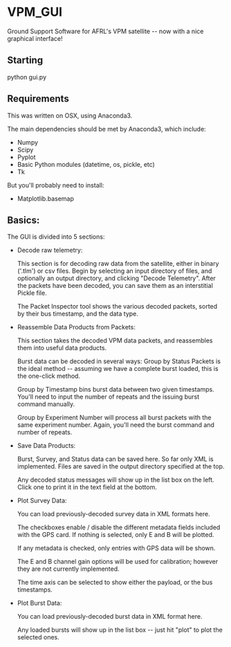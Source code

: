 # VPM_GUI
Ground Support Software for AFRL's VPM satellite -- now with a nice graphical interface!

## Starting

python gui.py

## Requirements

This was written on OSX, using Anaconda3.

The main dependencies should be met by Anaconda3, which include:
  - Numpy
  - Scipy
  - Pyplot
  - Basic Python modules (datetime, os, pickle, etc)
  - Tk
 
But you'll probably need to install:
  - Matplotlib.basemap
  

## Basics:

The GUI is divided into 5 sections:
  - Decode raw telemetry:
    
    This section is for decoding raw data from the satellite, either in binary ('.tlm') or csv files.
      Begin by selecting an input directory of files, and optionally an output directory, and clicking "Decode Telemetry".
      After the packets have been decoded, you can save them as an interstitial Pickle file.
      
      The Packet Inspector tool shows the various decoded packets, sorted by their bus timestamp, and the data type.
      
  - Reassemble Data Products from Packets:
    
    This section takes the decoded VPM data packets, and reassembles them into useful data products.
    
    Burst data can be decoded in several ways:
      Group by Status Packets is the ideal method -- assuming we have a complete burst loaded, this is the one-click method.
      
      Group by Timestamp bins burst data between two given timestamps. You'll need to input the number of repeats and the issuing burst command manually.
      
      Group by Experiment Number will process all burst packets with the same experiment number. Again, you'll need the burst command and number of repeats.
      
 - Save Data Products:
 
    Burst, Survey, and Status data can be saved here. So far only XML is implemented. Files are saved in the output directory specified at the top.
    
    Any decoded status messages will show up in the list box on the left. Click one to print it in the text field at the bottom.
    
    
 - Plot Survey Data:
   
   You can load previously-decoded survey data in XML formats here.
   
   The checkboxes enable / disable the different metadata fields included with the GPS card. If nothing is selected, only E and B will be plotted.
   
   If any metadata is checked, only entries with GPS data will be shown.
   
   The E and B channel gain options will be used for calibration; however they are not currently implemented.
   
   The time axis can be selected to show either the payload, or the bus timestamps.

- Plot Burst Data:
  
  You can load previously-decoded burst data in XML format here.
  
  Any loaded bursts will show up in the list box -- just hit "plot" to plot the selected ones.
      
      
